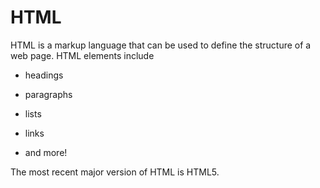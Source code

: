 # HTML



HTML is a markup language that can be used to define the structure of a web page. HTML elements include



* headings
* paragraphs
* lists
* links
* and more!



The most recent major version of HTML is HTML5.